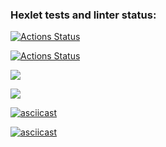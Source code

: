 ### Hexlet tests and linter status:
[![Actions Status](https://github.com/Leonidryb/frontend-project-lvl1/workflows/hexlet-check/badge.svg?branch=)](https://github.com/Leonidryb/frontend-project-lvl1/actions?query=branch:)

[![Actions Status](https://github.com/Leonidryb/frontend-project-lvl1/actions/workflows/linter-check.yml/badge.svg)](https://github.com/Leonidryb/frontend-project-lvl1/actions/workflows/linter-check.yml?query=branch%3A)

<a href="https://codeclimate.com/github/codeclimate/codeclimate/maintainability"><img src="https://api.codeclimate.com/v1/badges/a99a88d28ad37a79dbf6/maintainability" /></a>

<a href="https://codeclimate.com/github/codeclimate/codeclimate/test_coverage"><img src="https://api.codeclimate.com/v1/badges/a99a88d28ad37a79dbf6/test_coverage" /></a>

[![asciicast](https://asciinema.org/a/wzHqfQsImr4kahkFcMWXUyoJD.png)](https://asciinema.org/a/wzHqfQsImr4kahkFcMWXUyoJD)

[![asciicast](https://asciinema.org/a/QFSn88sumd2cbBj2huxZEkMjP.png)](https://asciinema.org/a/QFSn88sumd2cbBj2huxZEkMjP)